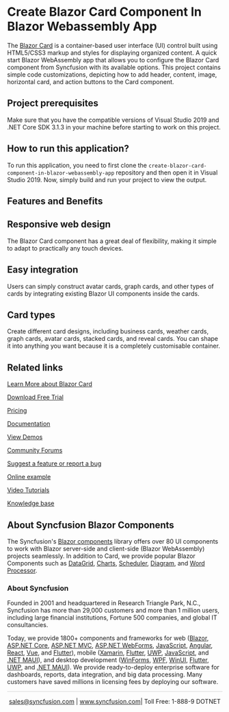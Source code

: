 # Create Blazor Card Component In Blazor Webassembly App

The [Blazor Card](https://www.syncfusion.com/blazor-components/blazor-card?utm_source=github&utm_medium=listing&utm_campaign=blazor-card-github-samples) is a container-based user interface (UI) control built using HTML5/CSS3 markup and styles for displaying organized content. A quick start Blazor WebAssembly app that allows you to configure the Blazor Card component from Syncfusion with its available options. This project contains simple code customizations, depicting how to add header, content, image, horizontal card, and action buttons to the Card component.

## Project prerequisites

Make sure that you have the compatible versions of Visual Studio 2019 and .NET Core SDK 3.1.3 in your machine before starting to work on this project.

## How to run this application?

To run this application, you need to first clone the `create-blazor-card-component-in-blazor-webassembly-app` repository and then open it in Visual Studio 2019. Now, simply build and run your project to view the output.

## Features and Benefits

## Responsive web design

The Blazor Card component has a great deal of flexibility, making it simple to adapt to practically any touch devices.

## Easy integration

Users can simply construct avatar cards, graph cards, and other types of cards by integrating existing Blazor UI components inside the cards.

## Card types

Create different card designs, including business cards, weather cards, graph cards, avatar cards, stacked cards, and reveal cards. You can shape it into anything you want because it is a completely customisable container.

## Related links

[Learn More about Blazor Card](https://www.syncfusion.com/blazor-components/blazor-card?utm_source=github&utm_medium=listing&utm_campaign=blazor-card-github-samples)

[Download Free Trial](https://www.syncfusion.com/downloads/blazor/confirm?utm_source=github&utm_medium=listing&utm_campaign=blazor-card-github-samples)

[Pricing](https://www.syncfusion.com/sales/teamlicense?utm_source=github&utm_medium=listing&utm_campaign=blazor-card-github-samples)

[Documentation](https://blazor.syncfusion.com/documentation/card/getting-started?utm_source=github&utm_medium=listing&utm_campaign=blazor-card-github-samples)

[View Demos](https://blazor.syncfusion.com/demos/card/default-functionalities?utm_source=github&utm_medium=listing&utm_campaign=blazor-card-github-samples)

[Community Forums](https://www.syncfusion.com/forums/blazor-components?utm_source=github&utm_medium=listing&utm_campaign=blazor-card-github-samples)

[Suggest a feature or report a bug](https://www.syncfusion.com/feedback/blazor-components?utm_source=github&utm_medium=listing&utm_campaign=blazor-card-github-samples)

[Online example](https://blazor.syncfusion.com/demos/card/default-functionalities?utm_source=github&utm_medium=listing&utm_campaign=blazor-card-github-samples)

[Video Tutorials](https://www.syncfusion.com/tutorial-videos/blazor/card?utm_source=github&utm_medium=listing&utm_campaign=blazor-card-github-samples)

[Knowledge base](https://support.syncfusion.com/kb/web/category/67?utm_source=github&utm_medium=listing&utm_campaign=blazor-card-github-samples)

## About Syncfusion Blazor Components
The Syncfusion's [Blazor components](https://www.syncfusion.com/blazor-components?utm_source=github&utm_medium=listing&utm_campaign=blazor-card-github-samples) library offers over 80 UI components to work with Blazor server-side and client-side (Blazor WebAssembly) projects seamlessly. In addition to Card, we provide popular Blazor Components such as [DataGrid](https://www.syncfusion.com/blazor-components/blazor-datagrid?utm_source=github&utm_medium=listing&utm_campaign=blazor-card-github-samples), [Charts](https://www.syncfusion.com/blazor-components/blazor-charts?utm_source=github&utm_medium=listing&utm_campaign=blazor-card-github-samples), [Scheduler](https://www.syncfusion.com/blazor-components/blazor-scheduler?utm_source=github&utm_medium=listing&utm_campaign=blazor-card-github-samples), [Diagram](https://www.syncfusion.com/blazor-components/blazor-diagram?utm_source=github&utm_medium=listing&utm_campaign=blazor-card-github-samples), and [Word Processor](https://www.syncfusion.com/blazor-components/blazor-word-processor?utm_source=github&utm_medium=listing&utm_campaign=blazor-card-github-samples).

### About Syncfusion

Founded in 2001 and headquartered in Research Triangle Park, N.C., Syncfusion has more than 29,000 customers and more than 1 million users, including large financial institutions, Fortune 500 companies, and global IT consultancies.
 
Today, we provide 1800+ components and frameworks for web ([Blazor](https://www.syncfusion.com/blazor-components?utm_source=github&utm_medium=listing&utm_campaign=blazor-card-github-samples), [ASP.NET Core](https://www.syncfusion.com/aspnet-core-ui-controls?utm_source=github&utm_medium=listing&utm_campaign=blazor-card-github-samples), [ASP.NET MVC](https://www.syncfusion.com/aspnet-mvc-ui-controls?utm_source=github&utm_medium=listing&utm_campaign=blazor-card-github-samples), [ASP.NET WebForms](https://www.syncfusion.com/jquery/aspnet-webforms-ui-controls?utm_source=github&utm_medium=listing&utm_campaign=blazor-card-github-samples), [JavaScript](https://www.syncfusion.com/javascript-ui-controls?utm_source=github&utm_medium=listing&utm_campaign=blazor-card-github-samples), [Angular](https://www.syncfusion.com/angular-components?utm_source=github&utm_medium=listing&utm_campaign=blazor-card-github-samples), [React](https://www.syncfusion.com/react-components?utm_source=github&utm_medium=listing&utm_campaign=blazor-card-github-samples), [Vue](https://www.syncfusion.com/vue-components?utm_source=github&utm_medium=listing&utm_campaign=blazor-card-github-samples), and [Flutter](https://www.syncfusion.com/flutter-widgets?utm_source=github&utm_medium=listing&utm_campaign=blazor-card-github-samples)), mobile ([Xamarin](https://www.syncfusion.com/xamarin-ui-controls?utm_source=github&utm_medium=listing&utm_campaign=blazor-card-github-samples), [Flutter](https://www.syncfusion.com/flutter-widgets?utm_source=github&utm_medium=listing&utm_campaign=blazor-card-github-samples), [UWP](https://www.syncfusion.com/uwp-ui-controls?utm_source=github&utm_medium=listing&utm_campaign=blazor-card-github-samples), [JavaScript](https://www.syncfusion.com/javascript-ui-controls?utm_source=github&utm_medium=listing&utm_campaign=blazor-card-github-samples), and [.NET MAUI](https://www.syncfusion.com/maui-controls?utm_source=github&utm_medium=listing&utm_campaign=blazor-card-github-samples)), and desktop development ([WinForms](https://www.syncfusion.com/winforms-ui-controls?utm_source=github&utm_medium=listing&utm_campaign=blazor-card-github-samples), [WPF](https://www.syncfusion.com/wpf-controls?utm_source=github&utm_medium=listing&utm_campaign=blazor-card-github-samples), [WinUI](https://www.syncfusion.com/winui-controls?utm_source=github&utm_medium=listing&utm_campaign=blazor-card-github-samples), [Flutter](https://www.syncfusion.com/flutter-widgets?utm_source=github&utm_medium=listing&utm_campaign=blazor-card-github-samples), [UWP](https://www.syncfusion.com/uwp-ui-controls?utm_source=github&utm_medium=listing&utm_campaign=blazor-card-github-samples), and [.NET MAUI](https://www.syncfusion.com/maui-controls?utm_source=github&utm_medium=listing&utm_campaign=blazor-card-github-samples)). We provide ready-to-deploy enterprise software for dashboards, reports, data integration, and big data processing. Many customers have saved millions in licensing fees by deploying our software.

<hr style="height:0.3px;border:none;color:lightgrey;background-color:lightgrey;" />

<p align="center">
<a href="mailto:sales@syncfusion.com?Subject=Syncfusion Blazor Card - GitHub" target="_top">sales@syncfusion.com</a> | <a href="https://www.syncfusion.com?utm_source=github&utm_medium=listing&utm_campaign=blazor-card-github-samples">www.syncfusion.com</a>| Toll Free: 1-888-9 DOTNET <br>
</p>


